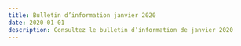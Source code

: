 ```yaml
---
title: Bulletin d’information janvier 2020
date: 2020-01-01
description: Consultez le bulletin d’information de janvier 2020
---
```

